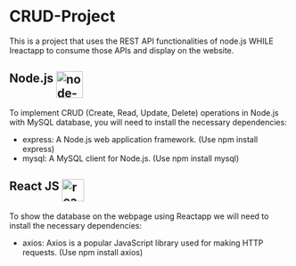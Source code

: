 # CRUD-Project
This is a project that uses the REST API functionalities of node.js WHILE Ireactapp to consume those APIs and display on the website.

## Node.js <img width="48" height="48" src="https://img.icons8.com/fluency/48/node-js.png" alt="node-js" style="vertical-align:top"/>
To implement CRUD (Create, Read, Update, Delete) operations in Node.js with MySQL database, you will need to install the necessary dependencies:
   - express: A Node.js web application framework. (Use npm install express)
   - mysql: A MySQL client for Node.js. (Use npm install mysql)

## React JS <img width="40" style="vertical-align:top" height="40" src="https://img.icons8.com/ultraviolet/40/react--v1.png" alt="react--v1"/>
To show the database on the webpage using Reactapp we will need to install the necessary dependencies:
   - axios: Axios is a popular JavaScript library used for making HTTP requests. (Use npm install axios)


